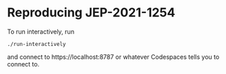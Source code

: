 # Reproducing JEP-2021-1254

To run interactively, run

```{bash}
./run-interactively
```

and connect to https://localhost:8787 or whatever Codespaces tells you to connect to.
